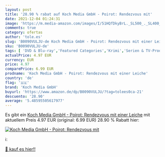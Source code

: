 ```yaml
---
layout: post
title: '28.90 % rabat auf Koch Media GmbH - Poirot: Rendezvous mit'
date: 2021-12-04 01:24:31
image: 'https://m.media-amazon.com/images/I/51HQfDkyBrL._SL500_._SL400_.jpg'
comments: true
category: ofertas
author: 'tole.es'
slug: 'B0090VULJU-de Koch Media GmbH - Poirot: Rendezvous mit einer Leiche'
sku: 'B0090VULJU-de'
tags: [ 'DVD & Blu-ray','Featured Categories','Krimi','Serien & TV-Produktionen','Thriller','koch media gmbh', ]
actualPrice: 4.97 EUR
currency: EUR
price: 4.97
comparePrice: 6.99 EUR
prodname: 'Koch Media GmbH - Poirot: Rendezvous mit einer Leiche'
country: 'de'
flag: '🇩🇪'
brand: 'Koch Media GmbH'
buyurl: 'https://www.amazon.de/dp/B0090VULJU/?tag=tolees0ca-21'
descuento: '28.90'
average: '5.48595505617977'
---
```


Es gibt ein [Koch Media GmbH - Poirot: Rendezvous mit einer Leiche](https://www.amazon.de/dp/B0090VULJU/?tag=tolees0ca-21) mit aktuellem Preis 4.97 EUR (original: 6.99 EUR) 28.90 % Rabatt hier:

[![Koch Media GmbH - Poirot: Rendezvous mit](https://m.media-amazon.com/images/I/51HQfDkyBrL._SL500_._SL400_.jpg)](https://www.amazon.de/dp/B0090VULJU/?tag=tolees0ca-21)

ℹ️:


[🛒 kauf es hier!!](https://www.amazon.de/dp/B0090VULJU/?tag=tolees0ca-21)
